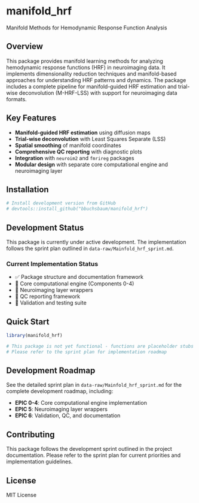 # manifold_hrf

Manifold Methods for Hemodynamic Response Function Analysis

## Overview

This package provides manifold learning methods for analyzing hemodynamic response functions (HRF) in neuroimaging data. It implements dimensionality reduction techniques and manifold-based approaches for understanding HRF patterns and dynamics. The package includes a complete pipeline for manifold-guided HRF estimation and trial-wise deconvolution (M-HRF-LSS) with support for neuroimaging data formats.

## Key Features

- **Manifold-guided HRF estimation** using diffusion maps
- **Trial-wise deconvolution** with Least Squares Separate (LSS) 
- **Spatial smoothing** of manifold coordinates
- **Comprehensive QC reporting** with diagnostic plots
- **Integration** with `neuroim2` and `fmrireg` packages
- **Modular design** with separate core computational engine and neuroimaging layer

## Installation

```r
# Install development version from GitHub
# devtools::install_github("bbuchsbaum/manifold_hrf")
```

## Development Status

This package is currently under active development. The implementation follows the sprint plan outlined in `data-raw/Mainfold_hrf_sprint.md`.

### Current Implementation Status

- ✅ Package structure and documentation framework
- 🚧 Core computational engine (Components 0-4)
- 🚧 Neuroimaging layer wrappers  
- 🚧 QC reporting framework
- 🚧 Validation and testing suite

## Quick Start

```r
library(manifold_hrf)

# This package is not yet functional - functions are placeholder stubs
# Please refer to the sprint plan for implementation roadmap
```

## Development Roadmap

See the detailed sprint plan in `data-raw/Mainfold_hrf_sprint.md` for the complete development roadmap, including:

- **EPIC 0-4**: Core computational engine implementation
- **EPIC 5**: Neuroimaging layer wrappers
- **EPIC 6**: Validation, QC, and documentation

## Contributing

This package follows the development sprint outlined in the project documentation. Please refer to the sprint plan for current priorities and implementation guidelines.

## License

MIT License 